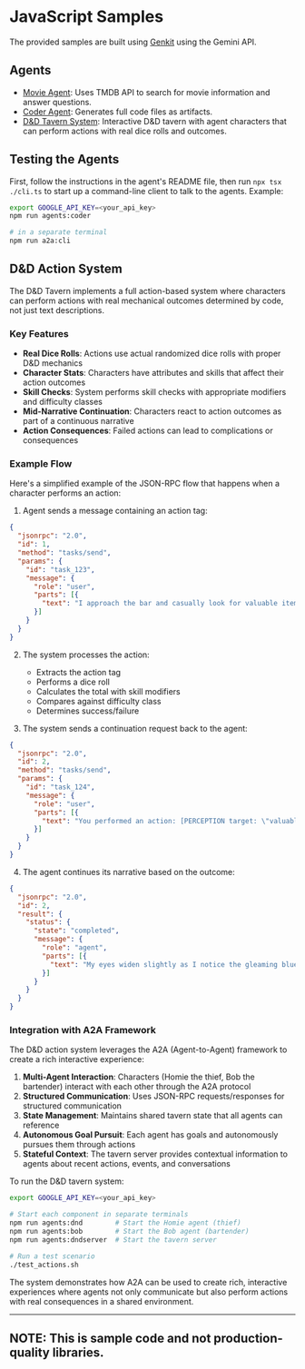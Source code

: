 # JavaScript Samples

The provided samples are built using [Genkit](https://genkit.dev/) using the Gemini API.

## Agents

- [Movie Agent](src/agents/movie-agent/README.md): Uses TMDB API to search for movie information and answer questions.
- [Coder Agent](src/agents/coder/README.md): Generates full code files as artifacts.
- [D&D Tavern System](src/agents/dndserver/README.md): Interactive D&D tavern with agent characters that can perform actions with real dice rolls and outcomes.

## Testing the Agents

First, follow the instructions in the agent's README file, then run `npx tsx ./cli.ts` to start up a command-line client to talk to the agents. Example:

```bash
export GOOGLE_API_KEY=<your_api_key>
npm run agents:coder

# in a separate terminal
npm run a2a:cli
```

## D&D Action System

The D&D Tavern implements a full action-based system where characters can perform actions with real mechanical outcomes determined by code, not just text descriptions.

### Key Features

- **Real Dice Rolls**: Actions use actual randomized dice rolls with proper D&D mechanics
- **Character Stats**: Characters have attributes and skills that affect their action outcomes
- **Skill Checks**: System performs skill checks with appropriate modifiers and difficulty classes
- **Mid-Narrative Continuation**: Characters react to action outcomes as part of a continuous narrative
- **Action Consequences**: Failed actions can lead to complications or consequences

### Example Flow

Here's a simplified example of the JSON-RPC flow that happens when a character performs an action:

1. Agent sends a message containing an action tag:

```json
{
  "jsonrpc": "2.0",
  "id": 1,
  "method": "tasks/send",
  "params": {
    "id": "task_123",
    "message": {
      "role": "user",
      "parts": [{ 
        "text": "I approach the bar and casually look for valuable items. [ACTION: PERCEPTION target: \"valuable items\", skill: \"Perception\", difficulty: \"medium\"]" 
      }]
    }
  }
}
```

2. The system processes the action:
   - Extracts the action tag
   - Performs a dice roll
   - Calculates the total with skill modifiers
   - Compares against difficulty class
   - Determines success/failure

3. The system sends a continuation request back to the agent:

```json
{
  "jsonrpc": "2.0",
  "id": 2,
  "method": "tasks/send",
  "params": {
    "id": "task_124",
    "message": {
      "role": "user",
      "parts": [{ 
        "text": "You performed an action: [PERCEPTION target: \"valuable items\"]\nResult: SUCCESS\nOutcome: You notice a gleaming gem on the shelf behind the bar.\n\nNow CONTINUE your response from where you left off, reacting to this outcome." 
      }]
    }
  }
}
```

4. The agent continues its narrative based on the outcome:

```json
{
  "jsonrpc": "2.0",
  "id": 2,
  "result": {
    "status": {
      "state": "completed",
      "message": {
        "role": "agent",
        "parts": [{ 
          "text": "My eyes widen slightly as I notice the gleaming blue sapphire displayed on the shelf behind the bar. That must be worth a fortune! I'll need to create a distraction if I want to get my hands on it..." 
        }]
      }
    }
  }
}
```

### Integration with A2A Framework

The D&D action system leverages the A2A (Agent-to-Agent) framework to create a rich interactive experience:

1. **Multi-Agent Interaction**: Characters (Homie the thief, Bob the bartender) interact with each other through the A2A protocol
2. **Structured Communication**: Uses JSON-RPC requests/responses for structured communication
3. **State Management**: Maintains shared tavern state that all agents can reference
4. **Autonomous Goal Pursuit**: Each agent has goals and autonomously pursues them through actions
5. **Stateful Context**: The tavern server provides contextual information to agents about recent actions, events, and conversations

To run the D&D tavern system:

```bash
export GOOGLE_API_KEY=<your_api_key>

# Start each component in separate terminals
npm run agents:dnd        # Start the Homie agent (thief)
npm run agents:bob        # Start the Bob agent (bartender)
npm run agents:dndserver  # Start the tavern server

# Run a test scenario
./test_actions.sh
```

The system demonstrates how A2A can be used to create rich, interactive experiences where agents not only communicate but also perform actions with real consequences in a shared environment.

---
**NOTE:** 
This is sample code and not production-quality libraries.
---